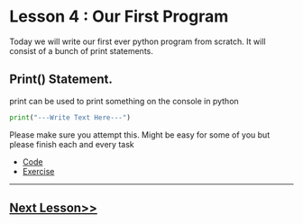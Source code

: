 # Lesson 4 : Our First Program

Today we will write our first ever python program from scratch. It will consist of a bunch of print statements.


## Print() Statement.

print can be used to print something on the console in python

```python
print("---Write Text Here---")

```

Please make sure you attempt this. Might be easy for some of you but please finish each and every task

-   [Code](https://github.com/sheikh92areeb/learn-python/tree/main/Lesson-004/main.py)
-   [Exercise](https://github.com/sheikh92areeb/learn-python/tree/main/Lesson-004/exercise.md)

---

## [Next Lesson>>](https://github.com/sheikh92areeb/learn-python/tree/main/Lesson-005)